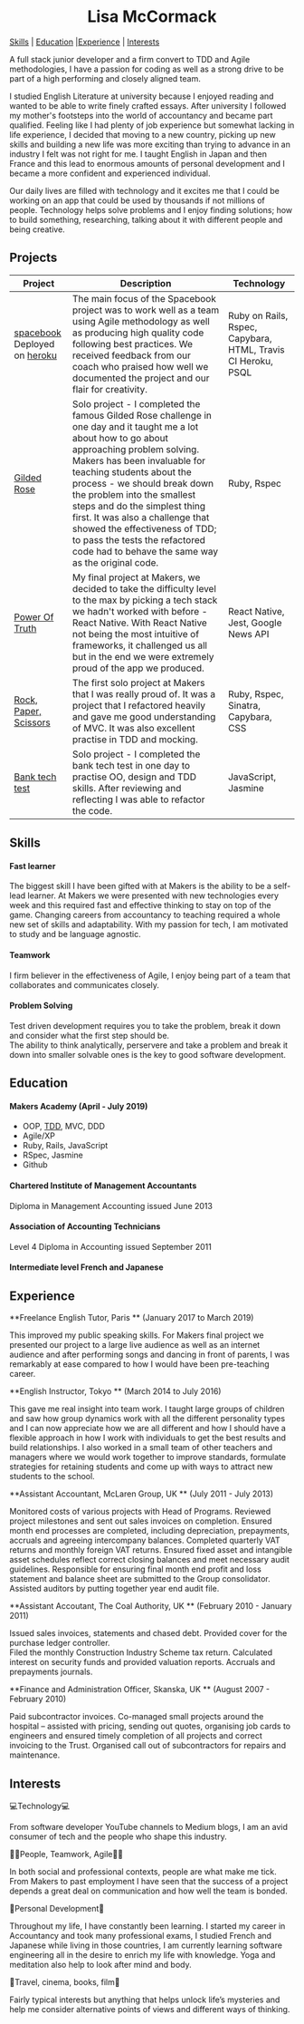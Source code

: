 # <h1 align= center> Lisa McCormack
  <a href="https://github.com/LisaMcCormack/CV#Skills">Skills</a> | <a href="https://github.com/LisaMcCormack/CV#Education">Education</a> |<a href="https://github.com/LisaMcCormack/CV#Experience">Experience</a> | <a href="https://github.com/LisaMcCormack/CV#Interests">Interests</a>

A full stack junior developer and a firm convert to TDD and Agile methodologies, I have a passion for coding as well as a strong drive to be part of a high performing and closely aligned team.

I studied English Literature at university because I enjoyed reading and wanted to be able to write finely crafted essays. After university I followed my mother's footsteps into the world of accountancy and became part qualified. Feeling like I had plenty of job experience but somewhat lacking in life experience, I decided that moving to a new country, picking up new skills and building a new life was more exciting than trying to advance in an industry I felt was not right for me. I taught English in Japan and then France and this lead to enormous amounts of personal development and I became a more confident and experienced individual.

Our daily lives are filled with technology and it excites me that I could be working on an app that could be used by thousands if not millions of people. Technology helps solve problems and I enjoy finding solutions; how to build something, researching, talking about it with different people and being creative. 




## Projects

|Project| Description | Technology | 
|---|---|---|
|<a href="https://github.com/LisaMcCormack/acebook-spacebook">spacebook</a></br> Deployed on <a href="https://acebook-spacebook.herokuapp.com"/>heroku</a>| The main focus of the Spacebook project was to work well as a team using Agile methodology as well as producing high quality code following best practices.  We received feedback from our coach who praised how well we documented the project and our flair for creativity. | Ruby on Rails, Rspec,  Capybara, HTML, Travis CI  Heroku, PSQL |
|<a href="https://github.com/LisaMcCormack/gilded_rose">Gilded Rose</a> |  Solo project - I completed the famous Gilded Rose challenge in one day and it taught me a lot about how to go about approaching problem solving.  Makers has been invaluable for teaching students about the process - we should break down the problem into the smallest steps and do the simplest thing first.  It was also a challenge that showed the effectiveness of TDD; to pass the tests the refactored code had to behave the same way as the original code. | Ruby, Rspec |
|<a href="https://github.com/LisaMcCormack/PowerOfTruth">Power Of Truth</a> | My final project at Makers,  we decided to take the difficulty level to the max by picking a tech stack we hadn't worked with before - React Native.  With React Native not being the most intuitive of frameworks, it challenged us all but in the end we were extremely proud of the app we produced. | React Native, Jest, Google News API |
|<a href="https://github.com/LisaMcCormack/rps-challenge">Rock, Paper, Scissors</a> | The first solo project at Makers that I was really proud of.  It was a project that I refactored heavily and gave me good understanding of MVC.  It was also excellent practise in TDD and mocking.  | Ruby, Rspec, Sinatra, Capybara, CSS |
|<a href="https://github.com/LisaMcCormack/bank_tech_test">Bank tech test</a> | Solo project - I completed the bank tech test in one day to practise OO, design and TDD skills.  After reviewing and reflecting I was able to refactor the code.  | JavaScript, Jasmine |

## Skills

#### Fast learner

The biggest skill I have been gifted with at Makers is the ability to be a self-lead learner.  At Makers we were presented with new technologies every week and this required fast and effective thinking to stay on top of the game.  Changing careers from accountancy to teaching required a whole new set of skills and adaptability.  With my passion for tech, I am motivated to study and be language agnostic.  

#### Teamwork

I firm believer in the effectiveness of Agile, I enjoy being part of a team that collaborates and communicates closely.  

#### Problem Solving

Test driven development requires you to take the problem, break it down and consider what the first step should be.  
The ability to think analytically, perservere and take a problem and break it down into smaller solvable ones is the key to good software development.


## Education

#### Makers Academy (April - July 2019)


- OOP, <a href="https://medium.com/@lisamccormack/tdd-f6480b3abbc7">TDD</a>, MVC, DDD
- Agile/XP
- Ruby, Rails, JavaScript
- RSpec, Jasmine
- Github

#### Chartered Institute of Management Accountants 

Diploma in Management Accounting issued June 2013

#### Association of Accounting Technicians

Level 4 Diploma in Accounting issued September 2011


#### Intermediate level French and Japanese

## Experience

**Freelance English Tutor, Paris ** (January 2017 to March 2019) 

This improved my public speaking skills.  For Makers final project we presented our project to a large live audience as well as an internet audience and after performing songs and dancing in front of parents, I was remarkably at ease compared to how I would have been pre-teaching career.

**English Instructor, Tokyo ** (March 2014 to July 2016)   

This gave me real insight into team work.  I taught large groups of children and saw how group dynamics work with all the different personality types and I can now appreciate how we are all different and how I should have a flexible approach in how I work with individuals to get the best results and build relationships.  I also worked in a small team of other teachers and managers where we would work together to improve standards, formulate strategies for retaining students and come up with ways to attract new students to the school.

**Assistant Accountant, McLaren Group, UK ** (July 2011 - July 2013)

Monitored costs of various projects with Head of Programs.
Reviewed project milestones and sent out sales invoices on completion.
Ensured month end processes are completed, including depreciation, prepayments, accruals and agreeing intercompany balances.
Completed quarterly VAT returns and monthly foreign VAT returns.
Ensured fixed asset and intangible asset schedules reflect correct closing balances and meet necessary audit guidelines.
Responsible for ensuring final month end profit and loss statement and balance sheet are submitted to the Group consolidator.
Assisted auditors by putting together year end audit file.

**Assistant Accoutant, The Coal Authority, UK ** (February 2010 - January 2011)

Issued sales invoices, statements and chased debt.
Provided cover for the purchase ledger controller.  
Filed the monthly Construction Industry Scheme tax return.
Calculated interest on security funds and provided valuation reports.
Accruals and prepayments journals.

**Finance and Administration Officer, Skanska, UK ** (August 2007 - February 2010)

Paid subcontractor invoices.
Co-managed small projects around the hospital – assisted with pricing, sending out quotes,
organising job cards to engineers and ensured timely completion of all projects and correct
invoicing to the Trust.
Organised call out of subcontractors for repairs and maintenance.


## Interests


💻Technology💻

From software developer YouTube channels to Medium blogs, I am an avid consumer of tech and the people who shape this industry.

👩🏻People, Teamwork, Agile👨🏿

In both social and professional contexts, people are what make me tick.   From Makers to past employment I have seen that the success of a project depends a great deal on communication and how well the team is bonded.

📖Personal Development🧘

Throughout my life, I have constantly been learning.  I started my career in Accountancy and took many professional exams, I studied French and Japanese while living in those countries, I am currently learning software engineering all in the desire to enrich my life with knowledge.  Yoga and meditation also help to look after mind and body.

🧳Travel, cinema, books, film🎥

Fairly typical interests but anything that helps unlock life’s mysteries and help me consider alternative points of views and different ways of thinking.

